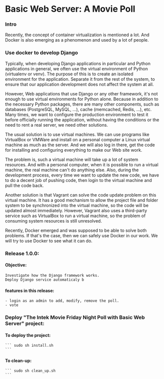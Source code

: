 # Basic Web Server: A Movie Poll

### Intro

Recently, the concept of container virtualization is mentioned a lot. And Docker is also emerging as a phenomenon and used by a lot of people.


### Use docker to develop Django

Typically, when developing Django applications in particular and Python applications in general, we often use the virtual environment of Python (virtualenv or venv). The purpose of this is to create an isolated environment for the application. Separate it from the rest of the system, to ensure that our application development does not affect the system at all.

However, Web applications that use Django or any other framework, it's not enough to use virtual environments for Python alone. Because in addition to the necessary Python packages, there are many other components, such as databases (PostgreSQL, MySQL, ...), cache (memcached, Redis, ...), etc. Many times, we want to configure the production environment to test it before officially running the application, without having the conditions or the need to rent a real server, we need other solutions.

The usual solution is to use virtual machines. We can use programs like VirtualBox or VMWare and install on a personal computer a Linux virtual machine as much as the server. And we will also log in there, get the code for installing and configuring everything to make our Web site work.

The problem is, such a virtual machine will take up a lot of system resources. And with a personal computer, when it is possible to run a virtual machine, the real machine can't do anything else. Also, during the development process, every time we want to update the new code, we have to do a decent job of pushing code, then login to the virtual machine and pull the code back.

Another solution is that Vagrant can solve the code update problem on this virtual machine. It has a good mechanism to allow the project file and folder system to be synchronized into the virtual machine, so the code will be updated almost immediately. However, Vagrant also uses a third-party service such as VirtualBox to run a virtual machine, so the problem of consuming system resources is still unresolved.

Recently, Docker emerged and was supposed to be able to solve both problems. If that's the case, then we can safely use Docker in our work. We will try to use Docker to see what it can do.

### Release 1.0.0:

#### Objective:
    Investigate how the Django framework works.
    Deploy Django service automaticaly b

#### features in this release:
    - login as an admin to add, modify, remove the poll.
    - vote

### Deploy "The Intek Movie Friday Night Poll with Basic Web Server" project:

#### To deploy the project:
    ``` sudo sh install.sh
    ```

#### To clean-up:
    ``` sudo sh clean_up.sh
    ```

